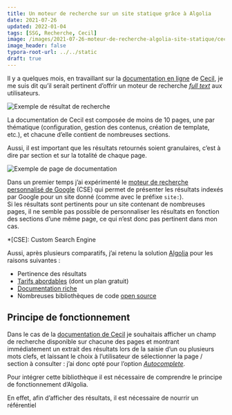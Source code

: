 ```yaml
---
title: Un moteur de recherche sur un site statique grâce à Algolia
date: 2021-07-26
updated: 2022-01-04
tags: [SSG, Recherche, Cecil]
image: /images/2021-07-26-moteur-de-recherche-algolia-site-statique/cecil.app_documentation_templates_search.png
image_header: false
typora-root-url: ../../static
draft: true
---
```

Il y a quelques mois, en travaillant sur la [documentation en ligne](https://cecil.app/documentation/) de [Cecil](https://cecil.app), je me suis dit qu’il serait pertinent d’offrir un moteur de recherche *[full text](https://fr.m.wikipedia.org/wiki/Recherche_plein_texte)* aux utilisateurs.

![Exemple de résultat de recherche](/images/2021-07-26-moteur-de-recherche-algolia-site-statique/cecil.app_documentation_templates_search.png)
<!-- break -->

La documentation de Cecil est composée de moins de 10 pages, une par thématique (configuration, gestion des contenus, création de template, etc.), et chacune d’elle contient de nombreuses sections.

Aussi, il est important que les résultats retournés soient granulaires, c’est à dire par section et sur la totalité de chaque page.

![Exemple de page de documentation](/images/2021-07-26-moteur-de-recherche-algolia-site-statique/cecil.app_documentation_templates.png)

Dans un premier temps j’ai expérimenté le [moteur de recherche personnalisé de Google](https://cse.google.com/) (CSE) qui permet de présenter les résultats indexés par Google pour un site donné (comme avec le préfixe `site:`).  
Si les résultats sont pertinents pour un site contenant de nombreuses pages, il ne semble pas possible de personnaliser les résultats en fonction des sections d’une même page, ce qui n’est donc pas pertinent dans mon cas.

*[CSE]: Custom Search Engine

Aussi, après plusieurs comparatifs, j’ai retenu la solution [Algolia](https://www.algolia.com/) pour les raisons suivantes :

* Pertinence des résultats
* [Tarifs abordables](https://www.algolia.com/pricing/) (dont un plan gratuit)
* [Documentation riche](https://www.algolia.com/doc/)
* Nombreuses bibliothèques de code [open source](https://github.com/algolia)

## Principe de fonctionnement

Dans le cas de la [documentation de Cecil](https://cecil.app/documentation/) je souhaitais afficher un champ de recherche disponible sur chacune des pages et montrant immédiatement un extrait des résultats lors de la saisie d’un ou plusieurs mots clefs, et laissant le choix à l’utilisateur de sélectionner la page / section à consulter : j’ai donc opté pour l’option [*Autocomplete*](https://www.algolia.com/doc/ui-libraries/autocomplete/introduction/what-is-autocomplete/).

Pour intégrer cette bibliothèque il est nécessaire de comprendre le principe de fonctionnement d’Algolia.

En effet, afin d’afficher des résultats, il est nécessaire de nourrir un référentiel
